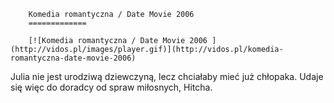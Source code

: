 
        Komedia romantyczna / Date Movie 2006 
        =============
        
        [![Komedia romantyczna / Date Movie 2006 ](http://vidos.pl/images/player.gif)](http://vidos.pl/komedia-romantyczna-date-movie-2006)
        
        
 Julia nie jest urodziwą dziewczyną, lecz chciałaby mieć już chłopaka. Udaje się więc do doradcy od spraw miłosnych, Hitcha. 
    